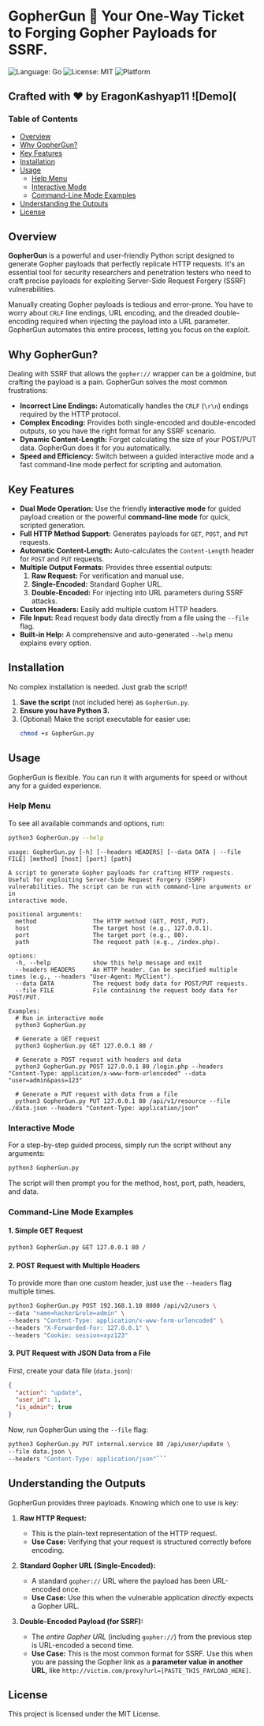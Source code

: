 # GopherGun 🚀 **Your One-Way Ticket to Forging Gopher Payloads for SSRF.**

![Language: Go](https://img.shields.io/badge/language-python-blue.svg)
![License: MIT](https://img.shields.io/badge/license-MIT-green.svg)
![Platform](https://img.shields.io/badge/platform-Linux%20%7C%20macOS%20%7C%20Windows-lightgrey)
<br>

**Crafted with ❤️ by EragonKashyap11**
![Demo](
---

### **Table of Contents**
- [Overview](#overview)
- [Why GopherGun?](#why-GopherGun)
- [Key Features](#key-features)
- [Installation](#installation)
- [Usage](#usage)
  - [Help Menu](#help-menu)
  - [Interactive Mode](#interactive-mode)
  - [Command-Line Mode Examples](#command-line-mode-examples)
- [Understanding the Outputs](#understanding-the-outputs)
- [License](#license)

## Overview

**GopherGun** is a powerful and user-friendly Python script designed to generate Gopher payloads that perfectly replicate HTTP requests. It's an essential tool for security researchers and penetration testers who need to craft precise payloads for exploiting Server-Side Request Forgery (SSRF) vulnerabilities.

Manually creating Gopher payloads is tedious and error-prone. You have to worry about `CRLF` line endings, URL encoding, and the dreaded double-encoding required when injecting the payload into a URL parameter. GopherGun automates this entire process, letting you focus on the exploit.

## Why GopherGun?

Dealing with SSRF that allows the `gopher://` wrapper can be a goldmine, but crafting the payload is a pain. GopherGun solves the most common frustrations:

-   **Incorrect Line Endings:** Automatically handles the `CRLF` (`\r\n`) endings required by the HTTP protocol.
-   **Complex Encoding:** Provides both single-encoded and double-encoded outputs, so you have the right format for any SSRF scenario.
-   **Dynamic Content-Length:** Forget calculating the size of your POST/PUT data. GopherGun does it for you automatically.
-   **Speed and Efficiency:** Switch between a guided interactive mode and a fast command-line mode perfect for scripting and automation.

## Key Features

-   **Dual Mode Operation:** Use the friendly **interactive mode** for guided payload creation or the powerful **command-line mode** for quick, scripted generation.
-   **Full HTTP Method Support:** Generates payloads for `GET`, `POST`, and `PUT` requests.
-   **Automatic Content-Length:** Auto-calculates the `Content-Length` header for `POST` and `PUT` requests.
-   **Multiple Output Formats:** Provides three essential outputs:
    1.  **Raw Request:** For verification and manual use.
    2.  **Single-Encoded:** Standard Gopher URL.
    3.  **Double-Encoded:** For injecting into URL parameters during SSRF attacks.
-   **Custom Headers:** Easily add multiple custom HTTP headers.
-   **File Input:** Read request body data directly from a file using the `--file` flag.
-   **Built-in Help:** A comprehensive and auto-generated `--help` menu explains every option.

## Installation

No complex installation is needed. Just grab the script!

1.  **Save the script** (not included here) as `GopherGun.py`.
2.  **Ensure you have Python 3.**
3.  (Optional) Make the script executable for easier use:
    ```bash
    chmod +x GopherGun.py
    ```

## Usage

GopherGun is flexible. You can run it with arguments for speed or without any for a guided experience.

### Help Menu

To see all available commands and options, run:
```bash
python3 GopherGun.py --help
```
```
usage: GopherGun.py [-h] [--headers HEADERS] [--data DATA | --file FILE] [method] [host] [port] [path]

A script to generate Gopher payloads for crafting HTTP requests. Useful for exploiting Server-Side Request Forgery (SSRF) vulnerabilities. The script can be run with command-line arguments or in
interactive mode.

positional arguments:
  method                The HTTP method (GET, POST, PUT).
  host                  The target host (e.g., 127.0.0.1).
  port                  The target port (e.g., 80).
  path                  The request path (e.g., /index.php).

options:
  -h, --help            show this help message and exit
  --headers HEADERS     An HTTP header. Can be specified multiple times (e.g., --headers "User-Agent: MyClient").
  --data DATA           The request body data for POST/PUT requests.
  --file FILE           File containing the request body data for POST/PUT.

Examples:
  # Run in interactive mode
  python3 GopherGun.py

  # Generate a GET request
  python3 GopherGun.py GET 127.0.0.1 80 /

  # Generate a POST request with headers and data
  python3 GopherGun.py POST 127.0.0.1 80 /login.php --headers "Content-Type: application/x-www-form-urlencoded" --data "user=admin&pass=123"

  # Generate a PUT request with data from a file
  python3 GopherGun.py PUT 127.0.0.1 80 /api/v1/resource --file ./data.json --headers "Content-Type: application/json"
```

### Interactive Mode

For a step-by-step guided process, simply run the script without any arguments:
```bash
python3 GopherGun.py
```
The script will then prompt you for the method, host, port, path, headers, and data.

### Command-Line Mode Examples

#### **1. Simple GET Request**
```bash
python3 GopherGun.py GET 127.0.0.1 80 /
```

#### **2. POST Request with Multiple Headers**
To provide more than one custom header, just use the `--headers` flag multiple times.
```bash
python3 GopherGun.py POST 192.168.1.10 8080 /api/v2/users \
--data "name=hacker&role=admin" \
--headers "Content-Type: application/x-www-form-urlencoded" \
--headers "X-Forwarded-For: 127.0.0.1" \
--headers "Cookie: session=xyz123"
```

#### **3. PUT Request with JSON Data from a File**
First, create your data file (`data.json`):
```json
{
  "action": "update",
  "user_id": 1,
  "is_admin": true
}
```
Now, run GopherGun using the `--file` flag:
```bash
python3 GopherGun.py PUT internal.service 80 /api/user/update \
--file data.json \
--headers "Content-Type: application/json"```
```

## Understanding the Outputs

GopherGun provides three payloads. Knowing which one to use is key:

1.  **Raw HTTP Request:**
    -   This is the plain-text representation of the HTTP request.
    -   **Use Case:** Verifying that your request is structured correctly before encoding.

2.  **Standard Gopher URL (Single-Encoded):**
    -   A standard `gopher://` URL where the payload has been URL-encoded once.
    -   **Use Case:** Use this when the vulnerable application *directly* expects a Gopher URL.

3.  **Double-Encoded Payload (for SSRF):**
    -   The *entire Gopher URL* (including `gopher://`) from the previous step is URL-encoded a second time.
    -   **Use Case:** This is the most common format for SSRF. Use this when you are passing the Gopher link as a **parameter value in another URL**, like `http://victim.com/proxy?url=[PASTE_THIS_PAYLOAD_HERE]`.

## License

This project is licensed under the MIT License.
